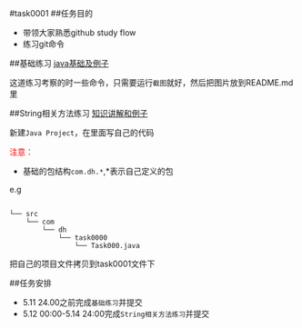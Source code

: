 #task0001
##任务目的
* 带领大家熟悉github study flow
* 练习git命令

##基础练习
[java基础及例子](http://www.tutorialspoint.com/javaexamples/java_environment_setup.htm)

这道练习考察的时一些命令，只需要运行`截图`就好，然后把图片放到README.md里

##String相关方法练习
[知识讲解和例子](http://www.tutorialspoint.com/javaexamples/java_strings.htm)

新建`Java Project`，在里面写自己的代码

<span style="color:red;">注意：</span>
* 基础的包结构`com.dh.*`,*表示自己定义的包

e.g
```shell

└── src
    └── com
        └── dh
            └── task0000
                └── Task000.java

```
把自己的项目文件拷贝到task0001文件下

##任务安排
* 5.11  24.00之前完成`基础练习`并提交
* 5.12 00:00-5.14 24:00完成`String相关方法练习`并提交

